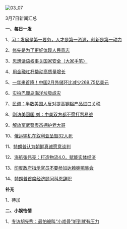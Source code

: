 ![03_07](F:\学习资料\局势分析\每日新闻汇总\2018\03_07.jpg)

3月7日新闻汇总

**一、每日一发**

1、[习：发展是第一要务，人才是第一资源，创新是第一动力](http://lianghui.people.com.cn/2018npc/n1/2018/0307/c417507-29854387.html)

2、[修先是为了更好体现人民意志](http://paper.people.com.cn/rmrb/html/2018-03/08/nw.D110000renmrb_20180308_1-01.htm)

3、[思想话语权事关国家安全（大家手笔）](http://paper.people.com.cn/rmrb/html/2018-03/08/nw.D110000renmrb_20180308_2-07.htm)

4、[用金融杠杆撬动高质量增长](http://paper.people.com.cn/rmrb/html/2018-03/08/nw.D110000renmrb_20180308_1-21.htm)

5、[一年来首降！中国2月外储环比减少269.75亿美元](http://money.163.com/18/0307/16/DCACCKD600258105.html)

6、[实拍巴厘岛海洋垃圾成灾](http://news.163.com/photoview/00AO0001/2291228.html#p=DCAV407E00AO0001NOS)

7、[民调：半数美国人反对提高钢铝产品进口关税](http://www.zaobao.com/realtime/world/story20180307-840834)

8、[刚访美回国 刘：中美双方都不愿打贸易战](http://www.zaobao.com/news/china/story20180308-840882)

9、[解放军武警表态拥护老大哥](http://www.zaobao.com/news/china/story20180308-840883)

10、[俄运输机在叙利亚坠毁32人死](http://www.zaobao.com/realtime/world/story20180306-840511)

11、[特朗普认为朝鲜真诚愿意谈判](http://www.zaobao.com/news/world/story20180308-840889)

12、[海航张伟亮：打造物流4.0，赋能实体经济](http://www.ftchinese.com/story/001076592)

13、[印度政府指示官员不要参加达赖喇嘛集会](http://www.ftchinese.com/story/001076608)

14、[特朗普首席经济顾问科恩辞职](http://www.ftchinese.com/story/001076604)



**补充**

1、待加



**二、小娱怡情**

1、[专访胡先煦：最怕被叫“小戏骨”听到就有压力](http://ent.163.com/18/0307/07/DC9D74VL00038IPD.html)